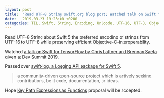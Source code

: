 ```yaml
---
layout: post
title:  "Read UTF-8 String swift.org blog post; Watched talk on Swift for TensorFlow by Chris Lattner and Brennan Saeta; Passed over swift-log, a Logging API package for Swift 5; Read Key Path Expressions as Functions Swift evolution proposal"
date:   2019-03-23 19:23:00 +0200
categories: TIL, Swift, String, Encoding, Unicode, UTF-16, UTF-8, Objective-C-interoperability, TensorFlow, Swift for TensorFlow, Swift evolution, KeyPath
---
```

Read [UTF-8 String](https://swift.org/blog/utf8-string) about Swift 5 the preferred encoding of strings from UTF-16 to UTF-8 while preserving efficient Objective-C-interoperability.

Watched [a talk on Swift for TensorFlow by Chris Lattner and Brennan Saeta given at Dev Summit 2019](https://www.youtube.com/watch?v=s65BigoMV_I).

Passed over [swift-log, a Logging API package for Swift 5](https://github.com/apple/swift-log).

> a community-driven open-source project which is actively seeking contributions, be it code, documentation, or ideas. 

Hope [Key Path Expressions as Functions](https://forums.swift.org/t/se-0249-key-path-expressions-as-functions/21780) proposal will be accepted.
